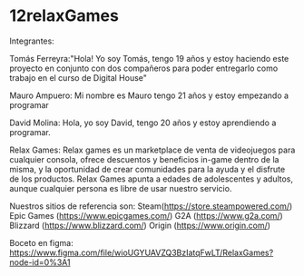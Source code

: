 # 12relaxGames
Integrantes:

Tomás Ferreyra:"Hola! Yo soy Tomás, tengo 19 años y estoy haciendo este proyecto en conjunto con dos compañeros para poder entregarlo como trabajo en el curso de Digital House"

Mauro Ampuero: Mi nombre es Mauro tengo 21 años y estoy empezando a programar

David Molina: Hola, yo soy David, tengo 20 años y estoy aprendiendo a programar.

Relax Games:
  Relax games es un marketplace de venta de videojuegos para cualquier consola, ofrece descuentos y beneficios in-game dentro de la misma, y la oportunidad de crear comunidades para la ayuda y el disfrute de los productos. Relax Games apunta a edades de adolescentes y adultos, aunque cualquier persona es libre de usar nuestro servicio. 
  
  Nuestros sitios de  referencia son:
  Steam(https://store.steampowered.com/)
  Epic Games (https://www.epicgames.com/)
  G2A (https://www.g2a.com/)
  Blizzard (https://www.blizzard.com/)
  Origin (https://www.origin.com/)
  
  Boceto en figma: https://www.figma.com/file/wioUGYUAVZQ3BzIatqFwLT/RelaxGames?node-id=0%3A1
